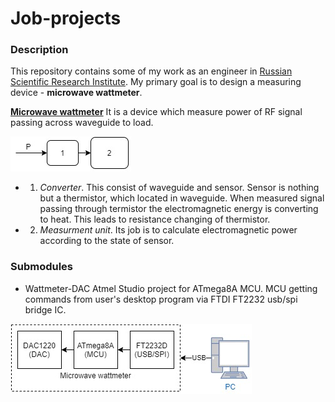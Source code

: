 # Job-projects
### Description

This repository contains some of my work as an engineer in [Russian Scientific Research Institute](https://www.vniiftri.ru/). My primary goal is to design a measuring device - **microwave wattmeter**.
 
 [**Microwave wattmeter**](https://drive.google.com/file/d/1DkEJPY_jXihFlMOo3NosO_gAjYZUhH1n/view?usp=sharing)
 It is a device which measure power of RF signal passing across waveguide to load.
 
 ![Wattmeter general functional block scheme](img/wattmeter.jpg)
 * 1. *Converter*. 
 This consist of waveguide and sensor. Sensor is nothing but a thermistor, which located in waveguide. When measured signal passing through termistor the electromagnetic energy is converting to heat. This leads to  resistance changing of thermistor. 
  * 2. *Measurment unit*. 
 Its job is to calculate electromagnetic power according to the state of sensor.
 ### Submodules
 * Wattmeter-DAC
 Atmel Studio project for ATmega8A MCU. MCU getting commands from user's desktop program via FTDI FT2232 usb/spi bridge IC.

 ![Wattmeter_PC](img/Wattmeter_DAC.jpg)
